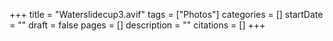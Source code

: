 +++
title = "Waterslidecup3.avif"
tags = ["Photos"]
categories = []
startDate = ""
draft = false
pages = []
description = ""
citations = []
+++
